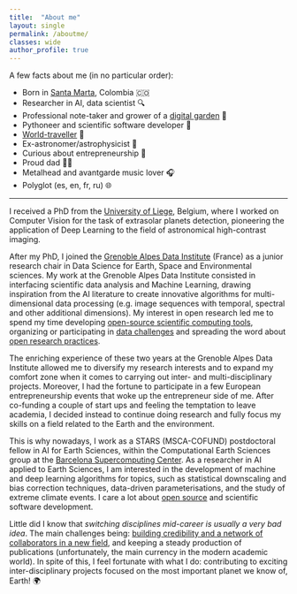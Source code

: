 ```yaml
---
title:  "About me"
layout: single
permalink: /aboutme/
classes: wide
author_profile: true
---
```


A few facts about me (in no particular order):
- Born in [Santa Marta](https://www.tripadvisor.co.uk/Tourism-g297484-Santa_Marta_Santa_Marta_Municipality_Magdalena_Department-Vacations.html), Colombia :colombia:
- Researcher in AI, data scientist :mag:
- Professional note-taker and grower of a [digital garden](https://carlos-gg.github.io/digitalgarden/) :blue_book:  
- Pythoneer and scientific software developer :snake:
- [World-traveller](/countries_visited/) :bullettrain_front:
- Ex-astronomer/astrophysicist :telescope:
- Curious about entrepreneurship :hammer:
- Proud dad :family_man_boy:
- Metalhead and avantgarde music lover :headphones:
- Polyglot (es, en, fr, ru) :globe_with_meridians:

---

I received a PhD from the [University of Liege](https://www.uliege.be/), Belgium, where I worked on Computer Vision for the task of extrasolar planets detection, pioneering the application of Deep Learning to the field of astronomical high-contrast imaging. 

After my PhD, I joined the [Grenoble Alpes Data Institute](https://data-institute.univ-grenoble-alpes.fr/) (France) as a junior research chair in Data Science for Earth, Space and Environmental sciences. My work at the Grenoble Alpes Data Institute consisted in interfacing scientific data analysis and Machine Learning, drawing inspiration from the AI literature to create innovative algorithms for multi-dimensional data processing (e.g. image sequences with temporal, spectral and other additional dimensions). My interest in open research led me to spend my time developing [open-source scientific computing tools](https://carlos-gg.github.io/software/), organizing or participating in [data challenges](https://exoplanet-imaging-challenge.github.io/) and spreading the word about [open research practices](https://grenoble-alpes-data-institute.github.io/2018-05-31-grenoble-software-carpentry/). 

The enriching experience of these two years at the Grenoble Alpes Data Institute allowed me to diversify my research interests and to expand my comfort zone when it comes to carrying out inter- and multi-disciplinary projects. Moreover, I had the fortune to participate in a few European entrepreneurship events that woke up the entrepreneur side of me. After co-funding a couple of start ups and feeling the temptation to leave academia, I decided instead to continue doing research and fully focus my skills on a field related to the Earth and the environment. 

This is why nowadays, I work as a STARS (MSCA-COFUND) postdoctoral fellow in AI for Earth Sciences, within the Computational Earth Sciences group at the [Barcelona Supercomputing Center](https://www.bsc.es). As a researcher in AI applied to Earth Sciences, I am interested in the development of machine and deep learning algorithms for topics, such as statistical downscaling and bias correction techniques, data-driven parameterisations, and the study of extreme climate events. I care a lot about [open source](/software/) and scientific software development.


Little did I know that _switching disciplines mid-career is usually a very bad idea_. The main challenges being: [building credibility and a network of collaborators in a new field](https://www.explainxkcd.com/wiki/index.php/1831:_Here_to_Help), and keeping a steady production of publications (unfortunately, the main currency in the modern academic world). In spite of this, I feel fortunate with what I do: contributing to exciting inter-disciplinary projects focused on the most important planet we know of, Earth! :earth_africa:


